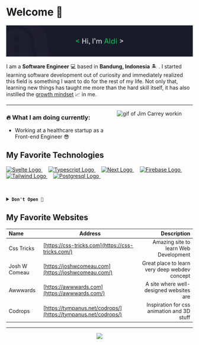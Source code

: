# Welcome 👋

![banner](/images/banner.png)

I am a **Software Engineer** 💻 based in **Bandung, Indonesia** 🏝️ . I started learning software development out of curiosity and immediately realized this field is something I want to do for the rest of my life. Not only that, learning new things has taught me more than the hard skill itself, it has also instilled the [growth mindset](https://www.wgu.edu/blog/what-is-growth-mindset-8-steps-develop-one1904.html) 📈 in me.

---

<img align="right" style="margin-right: 30px" src="https://media.tenor.com/LJC9j1vSkXwAAAAd/j-im-carreytyping-busy-working.gif" height="150" alt="gif of Jim Carrey workin"/>

### :fire: **What I am doing currently:**

- Working at a healthcare startup as a Front-end Engineer 😎

## My Favorite Technologies

<a href="https://svelte.dev">
  <img height="50" title="Svelte" alt="Svelte Logo" src="https://raw.githubusercontent.com/revou-fsse-1/w0-my-profile-aldwiputra/main/images/svelte.webp">
</a> &#xa0; &#xa0;
<a href="https://typescriptlang.org">
  <img height="50" title="Typescript" alt="Typescript Logo" src="https://raw.githubusercontent.com/revou-fsse-1/w0-my-profile-aldwiputra/main/images/ts-logo-128.png">
</a> &#xa0; &#xa0;
<a href="https://nextjs.org">
  <img height="50" title="NextJs" alt="Next Logo" src="https://raw.githubusercontent.com/revou-fsse-1/w0-my-profile-aldwiputra/main/images/next-js.png">
</a> &#xa0; &#xa0;
<a href="https://firebase.google.com">
  <img height="50" title="Firebase" alt="Firebase Logo" src="https://raw.githubusercontent.com/revou-fsse-1/w0-my-profile-aldwiputra/main/images/firebase.png">
</a> &#xa0; &#xa0;
<a href="https://tailwindcss.com">
  <img height="50" title="Tailwind" alt="Tailwind Logo" src="https://raw.githubusercontent.com/revou-fsse-1/w0-my-profile-aldwiputra/main/images/tailwindcss.png">
</a> &#xa0; &#xa0;
<a href="https://postgresql.org">
  <img height="50" title="Postgresql" alt="Postgresql Logo" src="https://raw.githubusercontent.com/revou-fsse-1/w0-my-profile-aldwiputra/main/images/postgresql.png">
</a> &#xa0; &#xa0;

&nbsp;

<details>
  <summary><code><strong>Don't Open 🚫</strong></code></summary>
  <img height="200" title="RickAshley" alt="Rick Ashley" src="https://raw.githubusercontent.com/revou-fsse-1/w0-my-profile-aldwiputra/main/images/rick-roll-rick-ashley.gif">
  <img height="200" title="RickAshley" alt="Rick Ashley" src="https://raw.githubusercontent.com/revou-fsse-1/w0-my-profile-aldwiputra/main/images/rick-roll-rick-ashley.gif">  
  <img height="200" title="RickAshley" alt="Rick Ashley" src="https://raw.githubusercontent.com/revou-fsse-1/w0-my-profile-aldwiputra/main/images/rick-roll-rick-ashley.gif">
  <strong><p>Told ya ¯\_(ツ)_/¯</p></strong>
</details>

## My Favorite Websites

| Name          | Address                                                        |                                   Description |
| :------------ | -------------------------------------------------------------- | --------------------------------------------: |
| Css Tricks    | [https://css-tricks.com](https://css-tricks.com/)              |         Amazing site to learn Web Development |
| Josh W Comeau | [https://joshwcomeau.com](https://joshwcomeau.com/)            | Great place to learn very deep webdev concept |
| Awwwards      | [https://awwwards.com](https://awwwards.com/)                  |       A site where well-designed websites are |
| Codrops       | [https://tympanus.net/codrops/](https://tympanus.net/codrops/) |    Inspiration for css animation and 3D stuff |

---

<p align="center"><a href="https://www.linkedin.com/in/aldwiputra/"><img height="50px"src="https://raw.githubusercontent.com/revou-fsse-1/w0-my-profile-aldwiputra/main/images/linkedin.png"></a></p>
